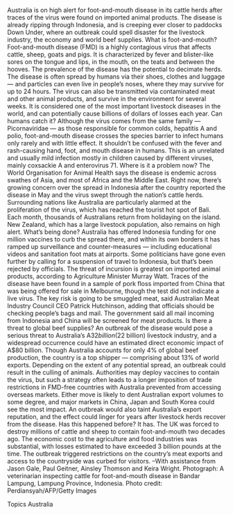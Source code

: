 Australia is on high alert for foot-and-mouth disease in its cattle herds after traces of the virus were found on imported animal products. The disease is already ripping through Indonesia, and is creeping ever closer to paddocks Down Under, where an outbreak could spell disaster for the livestock industry, the economy and world beef supplies.
What is foot-and-mouth?
Foot-and-mouth disease (FMD) is a highly contagious virus that affects cattle, sheep, goats and pigs. It is characterized by fever and blister-like sores on the tongue and lips, in the mouth, on the teats and between the hooves. The prevalence of the disease has the potential to decimate herds.
The disease is often spread by humans via their shoes, clothes and luggage — and particles can even live in people’s noses, where they may survive for up to 24 hours. The virus can also be transmitted via contaminated meat and other animal products, and survive in the environment for several weeks. It is considered one of the most important livestock diseases in the world, and can potentially cause billions of dollars of losses each year.
Can humans catch it?
Although the virus comes from the same family — Picornaviridae — as those responsible for common colds, hepatitis A and polio, foot-and-mouth disease crosses the species barrier to infect humans only rarely and with little effect. It shouldn’t be confused with the fever and rash-causing hand, foot, and mouth disease in humans. This is an unrelated and usually mild infection mostly in children caused by different viruses, mainly coxsackie A and enterovirus 71.
Where is it a problem now?
The World Organisation for Animal Health says the disease is endemic across swathes of Asia, and most of Africa and the Middle East. Right now, there’s growing concern over the spread in Indonesia after the country reported the disease in May and the virus swept through the nation’s cattle herds.
Surrounding nations like Australia are particularly alarmed at the proliferation of the virus, which has reached the tourist hot spot of Bali. Each month, thousands of Australians return from holidaying on the island. New Zealand, which has a large livestock population, also remains on high alert.
What’s being done?
Australia has offered Indonesia funding for one million vaccines to curb the spread there, and within its own borders it has ramped up surveillance and counter-measures — including educational videos and sanitation foot mats at airports. Some politicians have gone even further by calling for a suspension of travel to Indonesia, but that’s been rejected by officials.
The threat of incursion is greatest on imported animal products, according to Agriculture Minister Murray Watt. Traces of the disease have been found in a sample of pork floss imported from China that was being offered for sale in Melbourne, though the test did not indicate a live virus.
The key risk is going to be smuggled meat, said Australian Meat Industry Council CEO Patrick Hutchinson, adding that officials should be checking people’s bags and mail. The government said all mail incoming from Indonesia and China will be screened for meat products.
Is there a threat to global beef supplies?
An outbreak of the disease would pose a serious threat to Australia’s A$32 billion ($22 billion) livestock industry, and a widespread occurrence could have an estimated direct economic impact of A$80 billion.
Though Australia accounts for only 4% of global beef production, the country is a top shipper — comprising about 13% of world exports. Depending on the extent of any potential spread, an outbreak could result in the culling of animals. Authorities may deploy vaccines to contain the virus, but such a strategy often leads to a longer imposition of trade restrictions in FMD-free countries with Australia prevented from accessing overseas markets.
Either move is likely to dent Australian export volumes to some degree, and major markets in China, Japan and South Korea could see the most impact. An outbreak would also taint Australia’s export reputation, and the effect could linger for years after livestock herds recover from the disease.
Has this happened before?
It has. The UK was forced to destroy millions of cattle and sheep to contain foot-and-mouth two decades ago. The economic cost to the agriculture and food industries was substantial, with losses estimated to have exceeded 3 billion pounds at the time. The outbreak triggered restrictions on the country’s meat exports and access to the countryside was curbed for visitors.
–With assistance from Jason Gale, Paul Geitner, Ainsley Thomson and Keira Wright.
Photograph: A veterinarian inspecting cattle for foot-and-mouth disease in Bandar Lampung, Lampung Province, Indonesia. Photo credit: Perdiansyah/AFP/Getty Images

Topics
Australia
